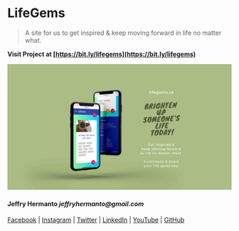 # LifeGems

> A site for us to get inspired & keep moving forward in life no matter what.

**Visit Project at [https://bit.ly/lifegems](https://bit.ly/lifegems)**

![screenshot](screenshot.jpg)

#### Jeffry Hermanto _jeffryhermanto@gmail.com_

[Facebook](https://www.facebook.com/jeffryhermanto) |
[Instagram](https://www.instagram.com/jeffryhermanto) |
[Twitter](https://www.twitter.com/jeffryhermanto) |
[LinkedIn](https://www.linkedin.com/in/jeffryhermanto) |
[YouTube](https://www.youtube.com/jeffryhermanto) |
[GitHub](https://github.com/jeffryhermanto)
